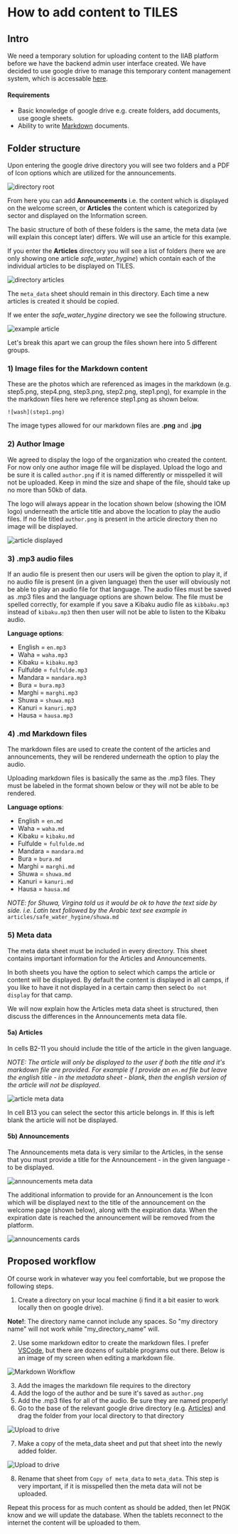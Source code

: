 # How to add content to TILES

## Intro

We need a temporary solution for uploading content to the IIAB platform before we have the backend admin user interface created. We have decided to use google drive to manage this temporary content management system, which is accessable [here](https://drive.google.com/drive/folders/1wYpUXa5ImbUBa8M35Xwa-dT-F0N458Wj?usp=sharing).

#### Requirements

- Basic knowledge of google drive e.g. create folders, add documents, use google sheets.
- Ability to write [Markdown](https://en.wikipedia.org/wiki/Markdown) documents.

## Folder structure

Upon entering the google drive directory you will see two folders and a PDF of Icon options which are utilized for the announcements.

![directory root](../images/tutorials/how_to_add_content/dirRoot.png)

From here you can add **Announcements** i.e. the content which is displayed on the welcome screen, or **Articles** the content which is categorized by sector and displayed on the Information screen.

The basic structure of both of these folders is the same, the meta data (we will explain this concept later) differs. We will use an article for this example.

If you enter the **Articles** directory you will see a list of folders (here we are only showing one article _safe_water_hygine_) which contain each of the individual articles to be displayed on TILES.

![directory articles](../images/tutorials/how_to_add_content/dirArticles.png)

The `meta_data` sheet should remain in this directory. Each time a new articles is created it should be copied.

If we enter the _safe_water_hygine_ directory we see the following structure.

![example article](../images/tutorials/how_to_add_content/dirExampleArticle.png)

Let's break this apart we can group the files shown here into 5 different groups.

### 1) Image files for the Markdown content

These are the photos which are referenced as images in the markdown (e.g. step5.png, step4.png, step3.png, step2.png, step1.png), for example in the the markdown files here we reference step1.png as shown below.

`![wash](step1.png)`

The image types allowed for our markdown files are **.png** and **.jpg**

### 2) Author Image

We agreed to display the logo of the organization who created the content. For now only one author image file will be displayed. Upload the logo and be sure it is called `author.png` if it is named differently or misspelled it will not be uploaded. Keep in mind the size and shape of the file, should take up no more than 50kb of data.

The logo will always appear in the location shown below (showing the IOM logo) underneath the article title and above the location to play the audio files. If no file titled `author.png` is present in the article directory then no image will be displayed.

![article displayed](../images/tutorials/how_to_add_content/displayedExampleArticle.png)

### 3) .mp3 audio files

If an audio file is present then our users will be given the option to play it, if no audio file is present (in a given language) then the user will obviously not be able to play an audio file for that language. The audio files must be saved as .mp3 files and the language options are shown below. The file must be spelled correctly, for example if you save a Kibaku audio file as `kibbaku.mp3` instead of `kibaku.mp3` then then user will not be able to listen to the Kibaku audio.

**Language options**:

- English = `en.mp3`
- Waha = `waha.mp3`
- Kibaku = `kibaku.mp3`
- Fulfulde = `fulfulde.mp3`
- Mandara = `mandara.mp3`
- Bura = `bura.mp3`
- Marghi = `marghi.mp3`
- Shuwa = `shuwa.mp3`
- Kanuri = `kanuri.mp3`
- Hausa = `hausa.mp3`

### 4) .md Markdown files

The markdown files are used to create the content of the articles and announcements, they will be rendered underneath the option to play the audio.

Uploading markdown files is basically the same as the .mp3 files. They must be labeled in the format shown below or they will not be able to be rendered.

**Language options**:

- English = `en.md`
- Waha = `waha.md`
- Kibaku = `kibaku.md`
- Fulfulde = `fulfulde.md`
- Mandara = `mandara.md`
- Bura = `bura.md`
- Marghi = `marghi.md`
- Shuwa = `shuwa.md`
- Kanuri = `kanuri.md`
- Hausa = `hausa.md`

_NOTE: for Shuwa, Virgina told us it would be ok to have the text side by side. i.e. Latin text followed by the Arabic text see example in_ `articles/safe_water_hygine/shuwa.md`

### 5) Meta data

The meta data sheet must be included in every directory. This sheet contains important information for the Articles and Announcements.

In both sheets you have the option to select which camps the article or content will be displayed. By default the content is displayed in all camps, if you like to have it not displayed in a certain camp then select `Do not display` for that camp.

We will now explain how the Articles meta data sheet is structured, then discuss the differences in the Announcements meta data file.

#### 5a) Articles

In cells B2-11 you should include the title of the article in the given language.

_NOTE: The article will only be displayed to the user if both the title and it's markdown file are provided. For example if I provide an `en.md` file but leave the english title - in the metadata sheet - blank, then the english version of the article will not be displayed._

![article meta data](../images/tutorials/how_to_add_content/metaDataArticles.png)

In cell B13 you can select the sector this article belongs in. If this is left blank the article will not be displayed.

#### 5b) Announcements

The Announcements meta data is very similar to the Articles, in the sense that you must provide a title for the Announcement - in the given language - to be displayed.

![announcements meta data](../images/tutorials/how_to_add_content/metaDataAnnouncements.png)

The additional information to provide for an Announcement is the Icon which will be displayed next to the title of the announcement on the welcome page (shown below), along with the expiration data. When the expiration date is reached the announcement will be removed from the platform.

![announcements cards](../images/tutorials/how_to_add_content/announcementCards.png)

## Proposed workflow

Of course work in whatever way you feel comfortable, but we propose the following steps.

1. Create a directory on your local machine (i find it a bit easier to work locally then on google drive).

**Note!**: The directory name cannot include any spaces. So "my directory name" will not work while "my_directory_name" will.

2. Use some markdown editor to create the markdown files. I prefer [VSCode](https://code.visualstudio.com/), but there are dozens of suitable programs out there. Below is an image of my screen when editing a markdown file.

![Markdown Workflow](../images/tutorials/how_to_add_content/markdownWorkflowExample.png)

3. Add the images the markdown file requires to the directory
4. Add the logo of the author and be sure it's saved as `author.png`
5. Add the .mp3 files for all of the audio. Be sure they are named properly!
6. Go to the base of the relevant google drive directory (e.g. [Articles](https://drive.google.com/open?id=1NqlV3akLjEmbeniKg4_GcmwzXKM_QG9P)) and drag the folder from your local directory to that directory

![Upload to drive](../images/tutorials/how_to_add_content/uploadToGoogleDrive.gif)

7. Make a copy of the meta_data sheet and put that sheet into the newly added folder.

![Upload to drive](../images/tutorials/how_to_add_content/copyMetaData.gif)

8. Rename that sheet from `Copy of meta_data` to `meta_data`. This step is very important, if it is misspelled then the meta data will not be uploaded.

Repeat this process for as much content as should be added, then let PNGK know and we will update the database. When the tablets reconnect to the internet the content will be uploaded to them.
